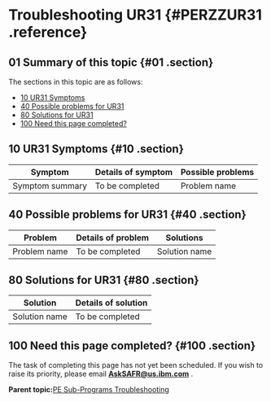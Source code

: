 # Troubleshooting UR31 {#PERZZUR31 .reference}

## 01 Summary of this topic {#01 .section}

The sections in this topic are as follows:

-   [10 UR31 Symptoms](PERZZUR31.md#10)
-   [40 Possible problems for UR31](PERZZUR31.md#40)
-   [80 Solutions for UR31](PERZZUR31.md#80)
-   [100 Need this page completed?](PERZZUR31.md#100)

## 10 UR31 Symptoms {#10 .section}

|Symptom|Details of symptom|Possible problems|
|-------|------------------|-----------------|
|Symptom summary|To be completed|Problem name|

## 40 Possible problems for UR31 {#40 .section}

|Problem|Details of problem|Solutions|
|-------|------------------|---------|
|Problem name|To be completed|Solution name|

## 80 Solutions for UR31 {#80 .section}

|Solution|Details of solution|
|--------|-------------------|
|Solution name|To be completed|

## 100 Need this page completed? {#100 .section}

The task of completing this page has not yet been scheduled. If you wish to raise its priority, please email **AskSAFR@us.ibm.com** .

**Parent topic:**[PE Sub-Programs Troubleshooting](../html/AAR940PMSubPTr.md)

